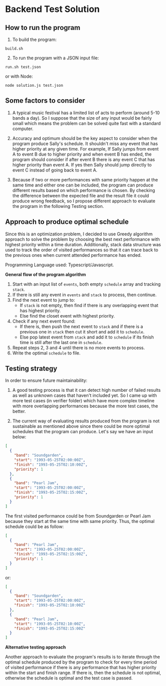 # Backend Test Solution

## How to run the program

1. To build the program:

```
build.sh
```

2. To run the program with a JSON input file:

```
run.sh test.json
```

or with Node:

```
node solution.js test.json
```

## Some factors to consider

1. A typical music festival has a limited list of acts to perform (around 5-10 bands a day). So I suppose that the size of any input would be fairly small which means the problem can be solved quite fast with a standard computer.

2. Accuracy and optimum should be the key aspect to consider when the program produce Sally's schedule. It shouldn't miss any event that has higher priority at any given time. For example, If Sally jumps from event A to event B due to higher priority and when event B has ended, the program should consider if after event B there is any event C that has higher priority than event A. If yes then Sally should jump directly to event C instead of going back to event A.

3. Because if two or more performances with same priority happen at the same time and either one can be included, the program can produce different results based on which performance is chosen. By checking the difference between the expected file and the result file it could produce wrong feedback, so I propose different approach to evaluate the program in the following Testing section.

## Approach to produce optimal schedule

Since this is an optimization problem, I decided to use Greedy algorithm approach to solve the problem by choosing the best next performance with highest priority within a time duration. Additionally, stack data structure was used to track the order of visited performances so that it can trace back to the previous ones when current attended performance has ended.

Programming Language used: Typescript/Javascript.

**General flow of the program algorithm**

1. Start with an input list of `events`, both empty `schedule` array and tracking `stack`.
2. If there is still any event in `events` and `stack` to process, then continue.
3. Find the next event to jump to:
   - If `stack` is not empty, then find if there is any overlapping event that has highest priority.
   - Else find the closet event with highest priority.
4. Check if any next event found:
   - If there is, then push the next event to `stack` and if there is a previous one in `stack` then cut it short and add it to `schedule`.
   - Else pop latest event from `stack` and add it to `schedule` if its finish time is still after the last one in `schedule`.
5. Repeat steps 2, 3 and 4 until there is no more events to process.
6. Write the optimal `schedule` to file.

## Testing strategy

In order to ensure future maintainability:

1. A good testing process is that it can detect high number of failed results as well as unknown cases that haven't included yet. So I came up with more test cases (in verifier folder) which have more complex timeline with more overlapping performances because the more test cases, the better.

2. The current way of evaluating results produced from the program is not sustainable as mentioned above since there could be more optimal schedules that the program can produce. Let's say we have an input below:

```json
[
  {
    "band": "Soundgarden",
    "start": "1993-05-25T02:00:00Z",
    "finish": "1993-05-25T02:10:00Z",
    "priority": 1
  },
  {
    "band": "Pearl Jam",
    "start": "1993-05-25T02:00:00Z",
    "finish": "1993-05-25T02:15:00Z",
    "priority": 1
  }
]
```

The first visited performance could be from Soundgarden or Pearl Jam because they start at the same time with same priority. Thus, the optimal schedule could be as follow:

```json
[
  {
    "band": "Pearl Jam",
    "start": "1993-05-25T02:00:00Z",
    "finish": "1993-05-25T02:15:00Z",
    "priority": 1
  }
]
```

or:

```json
[
  {
    "band": "Soundgarden",
    "start": "1993-05-25T02:00:00Z",
    "finish": "1993-05-25T02:10:00Z"
  },
  {
    "band": "Pearl Jam",
    "start": "1993-05-25T02:10:00Z",
    "finish": "1993-05-25T02:15:00Z"
  }
]
```

**Alternative testing approach**

Another approach to evaluate the program's results is to iterate through the optimal schedule produced by the program to check for every time period of visited performance if there is any performance that has higher priority within the start and finish range. If there is, then the schedule is not optimal, otherwise the schedule is optimal and the test case is passed.
